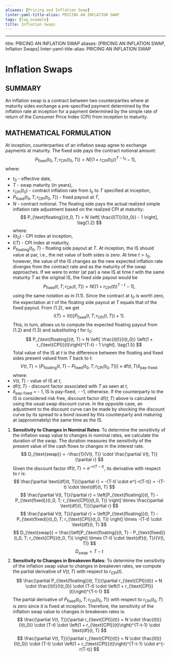 ```yaml
---
aliases: [Pricing and Inflation Swap]
linter-yaml-title-alias: PRICING AN INFLATION SWAP
tags: [tag_example]
title: Inflation Swaps
---
```


---
title: PRICING AN INFLATION SWAP
aliases: [PRICING AN INFLATION SWAP,  Inflation Swaps]
linter-yaml-title-alias: PRICING AN INFLATION SWAP
# Inflation Swaps
## SUMMARY
An inflation swap is a contract between two counterparties where at maturity sides exchange a pre-specified payment determined by the inflation rate at inception for a payment determined by the simple rate of return of the Consumer Price Index (CPI) from inception to maturity.
## MATHEMATICAL FORMULATION
At inception,  counterparties of an inflation swap agree to exchange payments at maturity. The fixed side pays the contract notional amount:
$$
P_{\text{fixed}}(t_0,   T; r_{\text{CPI}}(t_0,   T)) = N \left[ \left(1 + r_{\text{CPI}}(t_0)\right)^{T-t_0} - 1 \right],   \tag{1.1}
$$
where:
- $t_0$ - effective date,
- $T$ - swap maturity (in years),
- $r_{\text{CPI}}(t_0)$ - contract inflation rate from $t_0$ to $T$ specified at inception,
- $P_{\text{fixed}}(t_0,   T; r_{\text{CPI}}(t_0,   T))$ - fixed payout at $T$,
- $N$ - contract notional.
The floating side pays the actual realized simple inflation rate adjustment based on the realized CPI at maturity:
$$
P_{\text{floating}}(t_0,   T) = N \left[ \frac{I(T)}{I(t_0)} - 1 \right],   \tag{1.2}
$$
where:
- $I(t_0)$ - CPI index at inception,
- $I(T)$ - CPI index at maturity,
- $P_{\text{floating}}(t_0,   T)$ - floating side payout at $T$.
At inception,  the IS should value at par,  i.e.,  the net value of both sides is zero. At time $t > t_0$,  however,  the value of the IS changes as the new expected inflation rate diverges from the contract rate and as the maturity of the swap approaches. If we were to enter (at par) a new IS at time $t$ with the same maturity $T$ as the original IS,  the fixed side payout would be
$$
P_{\text{fixed}}(t,   T; r_{\text{CPI}}(t,   T)) = N \left[ \left(1 + r_{\text{CPI}}(t)\right)^{T-t} - 1 \right],   \tag{1.3}
$$
using the same notation as in (1.1). Since the contract at $t_0$ is worth zero,  the expectation at $t$ of the floating side payout at $T$ equals that of the fixed payout. From (1.2),  we get
$$
I(T) = I(t) \left[ P_{\text{fixed}}(t,   T; r_{\text{CPI}}(t,   T)) + 1 \right]. \tag{1.4}
$$
This,  in turn,  allows us to compute the expected floating payout from (1.2) and (1.3) and substituting $t$ for $t_0$:
$$
P_{\text{floating}}(t,   T) = N \left[ \frac{I(t)}{I(t_0)} \left(1 + r_{\text{CPI}}(t)\right)^{T-t} - 1 \right]. \tag{1.5}
$$
Total value of the IS at $t$ is the difference between the floating and fixed sides present valued from $T$ back to $t$:
$$
V(t,   T) = \left[ P_{\text{floating}}(t,   T) - P_{\text{fixed}}(t_0,   T; r_{\text{CPI}}(t_0,   T)) \right] \times \text{df}(t,   T)\delta_{\text{pay-fixed}},  
\tag{1.6}
$$
where:
- $V(t,   T)$ - value of IS at $t$,
- $\text{df}(t,   T)$ - discount factor associated with $T$ as seen at $t$,
- $\delta_{\text{pay-fixed}}$ =
		- 1,  IS is pay-fixed,
		- -1,  otherwise.
If the counterparty to the IS is considered risk free,  discount factor $\text{df}(t,   T)$ above is calculated using the usual swap discount curve. In the opposite case,  an adjustment to the discount curve can be made by shocking the discount curve by its spread to a bond issued by this counterparty and maturing at (approximately) the same time as the IS.
1. **Sensitivity to Changes in Nominal Rates**:
   To determine the sensitivity of the inflation swap value to changes in nominal rates,  we calculate the duration of the swap. The duration measures the sensitivity of the present value of the cash flows to changes in the interest rate.
   $$
   D_{\text{swap}} = -\frac{1}{V(t,   T)} \cdot \frac{\partial V(t,   T)}{\partial r}
  $$
   Given the discount factor $\text{df}(t,   T) = e^{-r(T-t)}$,   its derivative with respect to $r$ is:
   $$
   \frac{\partial \text{df}(t,  T)}{\partial r} = -(T-t) \cdot e^{-r(T-t)} = -(T-t) \cdot \text{df}(t,  T)
  $$
   $$
   \frac{\partial V(t,  T)}{\partial r} = \left[P_{\text{floating}}(t,  T) - P_{\text{fixed}}(t_0,  T; r_{\text{CPI}}(t_0,  T)) \right] \times \frac{\partial \text{df}(t,  T)}{\partial r}
  $$
   $$
   \frac{\partial V(t,  T)}{\partial r} = \left[P_{\text{floating}}(t,  T) - P_{\text{fixed}}(t_0,  T; r_{\text{CPI}}(t_0,  T)) \right] \times -(T-t) \cdot \text{df}(t,  T)
  $$
   $$
   D_{\text{swap}} = \frac{\left[P_{\text{floating}}(t,  T) - P_{\text{fixed}}(t_0,  T; r_{\text{CPI}}(t_0,  T)) \right] \times (T-t) \cdot \text{df}(t,  T)}{V(t,  T)}
  $$
   $$
   D_{\text{swap}} = T - t
  $$
2. **Sensitivity to Changes in Breakeven Rates**:
   To determine the sensitivity of the inflation swap value to changes in breakeven rates,   we compute the partial derivative of $V(t,   T)$ with respect to $r_{\text{CPI}}(t)$.
   $$
   \frac{\partial P_{\text{floating}}(t,  T)}{\partial r_{\text{CPI}}(t)} = N \cdot \frac{I(t)}{I(t_0)} \cdot (T-t) \cdot \left(1 + r_{\text{CPI}}(t)\right)^{T-t-1}
  $$
   The partial derivative of $P_{\text{fixed}}(t_0,   T; r_{\text{CPI}}(t_0,   T))$ with respect to $r_{\text{CPI}}(t_0,   T)$ is zero since it is fixed at inception.
   Therefore,   the sensitivity of the inflation swap value to changes in breakeven rates is:
   $$
   \frac{\partial V(t,  T)}{\partial r_{\text{CPI}}(t)} = N \cdot \frac{I(t)}{I(t_0)} \cdot (T-t) \cdot \left(1 + r_{\text{CPI}}(t)\right)^{T-t-1} \cdot \text{df}(t,  T)
  $$
   $$
   \frac{\partial V(t,  T)}{\partial r_{\text{CPI}}(t)} = N \cdot \frac{I(t)}{I(t_0)} \cdot (T-t) \cdot \left(1 + r_{\text{CPI}}(t)\right)^{T-t-1} \cdot e^{-r(T-t)}
  $$
  $$
$$
